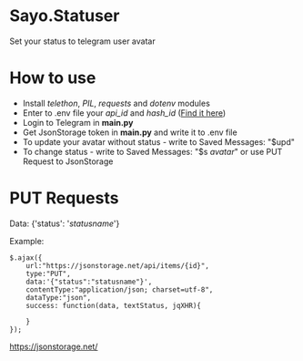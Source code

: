 # Sayo.Statuser
Set your status to telegram user avatar

# How to use

* Install *telethon*, *PIL*, *requests* and *dotenv* modules
* Enter to .env file your *api_id* and *hash_id* ([Find it here](https://my.telegram.org/))
* Login to Telegram in **main.py**
* Get JsonStorage token in **main.py** and write it to .env file
* To update your avatar without status - write to Saved Messages: "$upd" 
* To change status - write to Saved Messages: "$s *avatar*" or use PUT Request to JsonStorage

# PUT Requests
Data: {'status': '*statusname*'}

Example: 
```
$.ajax({
    url:"https://jsonstorage.net/api/items/{id}",
    type:"PUT",
    data:'{"status":"statusname"}',
    contentType:"application/json; charset=utf-8",
    dataType:"json",
    success: function(data, textStatus, jqXHR){
    
    }
});
```
https://jsonstorage.net/
